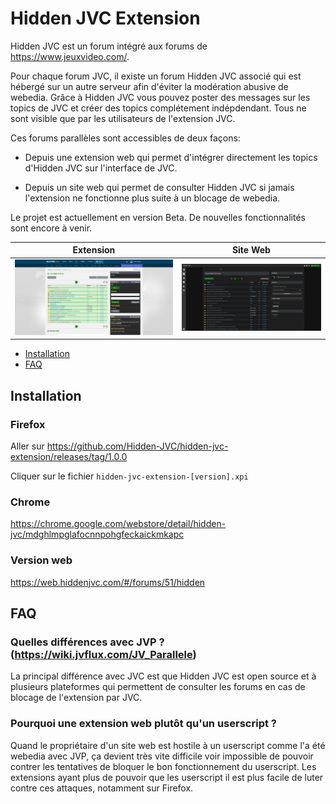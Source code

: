 # Hidden JVC Extension

Hidden JVC est un forum intégré aux forums de https://www.jeuxvideo.com/.

Pour chaque forum JVC, il existe un forum Hidden JVC associé qui est hébergé sur un autre serveur afin d'éviter la modération abusive de webedia. 
Grâce à Hidden JVC vous pouvez poster des messages sur les topics de JVC et créer des topics complétement indépdendant. Tous ne sont visible que par les utilisateurs de l'extension JVC.

Ces forums parallèles sont accessibles de deux façons:

* Depuis une extension web qui permet d'intégrer directement les topics d'Hidden JVC sur l'interface de JVC.

* Depuis un site web qui permet de consulter Hidden JVC si jamais l'extension ne fonctionne plus suite à un blocage de webedia.

Le projet est actuellement en version Beta. De nouvelles fonctionnalités sont encore à venir.

Extension | Site Web
:-:|:-:
![](docs/images/extension/hidden-list-full.png) | ![](docs/images/web/list.png)


* [Installation](#Installation)
* [FAQ](#FAQ)

## Installation

### Firefox

Aller sur https://github.com/Hidden-JVC/hidden-jvc-extension/releases/tag/1.0.0

Cliquer sur le fichier `hidden-jvc-extension-[version].xpi`

### Chrome

https://chrome.google.com/webstore/detail/hidden-jvc/mdghlmpglafocnnpohgfeckaickmkapc

### Version web

https://web.hiddenjvc.com/#/forums/51/hidden

## FAQ

### Quelles différences avec JVP ? (https://wiki.jvflux.com/JV_Parallele)

La principal différence avec JVC est que Hidden JVC est open source et à plusieurs plateformes qui permettent de consulter les forums en cas de blocage de l'extension par JVC.

### Pourquoi une extension web plutôt qu'un userscript ?

Quand le propriétaire d'un site web est hostile à un userscript comme l'a été webedia avec JVP, ça devient très vite difficile voir impossible de pouvoir contrer les tentatives de bloquer le bon fonctionnement du userscript. Les extensions ayant plus de pouvoir que les userscript il est plus facile de luter contre ces attaques, notamment sur Firefox.

<!-- ## Fonctionnalités

* Pouvoir poster des messages sur des topics JVC visible uniquement pour les utilisateurs d'Hidden JVC.

* Pouvoir poster sur des topics lock de JVC.

* Pouvoir créer des topics sur les serveurs d'Hidden JVC mais néanmoins toujours consultable depuis JVC.

* Pouvoir poster avec ou sans compte

* Mode fic pour ne voir que les posts de l'auteur d'un topic.

* Toutes les actions de modérations sont consultables en temps réel.

* Les dernières sauvegardes de la base de données sont téléchargeables.

* Backup accessible depuis https://hiddenjvc.com/database-backups/ -->